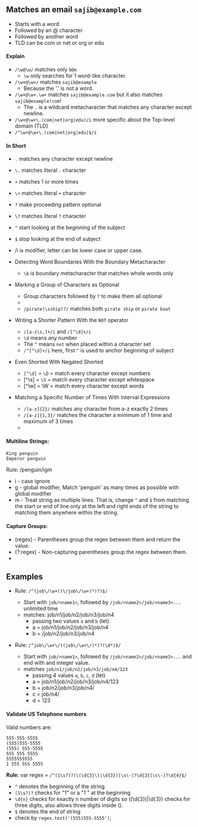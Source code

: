 ## Matches an email `sajib@example.com`
- Starts with a word
- Followed by an @ character
- Followed by another word
- TLD can be com or net or org or edu

#### Explain
- `/\w@\w/` matches only `b@e`
   - `\w` only searches for 1 word-like character.
- `/\w+@\w+/` matches `sajib@example`
    - Because the '.' is not a word.
- `/\w+@\w+.\w+` matches `sajib@example.com` but it also matches `sajib@example!com`!
    - The `.` is a wildcard metacharacter that matches any character except newline.
- `/\w+@\w+\.(com|net|org|edu)/i` more specific about the Top-level domain (TLD)
- `/^\w+@\w+\.(com|net|org|edu)$/i` 

#### In Short 
- `.` matches any character except newline
- `\.` matches literal `.` character
- `+` matches 1 or more times
- `\+` matches literal `+` character
- `?` make proceeding pattern optional
- `\?` matches literal `?` character
- `^` start looking at the beginning of the subject
- `$` stop looking at the end of subject 
- /i is modifier, letter can be lower case or upper case.
 
- Detecting Word Boundaries With the Boundary Metacharacter
    - `\b` is boundary metacharacter that matches whole words only
- Marking a Group of Characters as Optional
    - Group characters followed by `?` to make them all optional
    - 
    - `/pirate(\sship)?/` matches both `pirate ship` or `pirate boat`
- Writing a Shorter Pattern With the `NOT` operator
    - `/[a-z\s,]+/i` and `/[^\d]+/i`
    - `\d` means any number
    - The `^` means `not` when placed within a character set
    - `/^[^\d]+/i` here, first `^` is used to anchor beginning of subject
- Even Shorted With Negated Shorted
     - `[^\d]` = `\D` = match every character except numbers
     - [^\s] = `\S` = match every character except whitespace
     - [^\w] = \W = match every character except words
- Matching a Specific Number of Times With Interval Expressions
    - `/[a-z]{2}/` matches any character from a-z exactly 2 times
    - `/[a-z]{1,3}/` matches the character a minimum of 1 time and maximum of 3 times
    - 
#### Multiline Strings:
```
King penguin
Emperor penguin
```
Rule: /penguin/igm

- i - case ignore
- g - global modifier, Match 'penguin' as many times as possible with global modifier
- m - Treat string as multiple lines. That is, change `^` and `$` from matching the start or end of line 
  only at the left and right ends of the string to matching them anywhere within the string.

#### Capture Groups:
- (regex) - Parentheses group the regex between them and return the value.
- (?:regex) - Non-capturing parentheses group the regex between them.
- 

## Examples
- Rule: `/^(job\/\w+((\/job\/\w+)*)?)$/`
    - Start with `job/<name1>`, followed by `/job/<name2>/job/<name3>...` unlimited time
    - matches: job/n1/job/n2/job/n3/job/n4
        - passing two values `a` and `b` (let).
        - a = job/n1/job/n2/job/n3/job/n4
        - b = /job/n2/job/n3/job/n4
        
- Rule: `/^job\/\w+\/((job\/\w+\/)*)?(\d*)$/`
    - Start with `job/<name1>`, followed by `/job/<name2>/job/<name3>...` and end with and integer value.
    - matches `job/n1/job/n2/job/n3/job/n4/123`
        - passing 4 values `a`, `b`, `c`, `d` (let)
        - a = job/n1/job/n2/job/n3/job/n4/123
        - b = job/n2/job/n3/job/n4/
        - c = job/n4/
        - d = 123

#### Validate US Telephone numbers
Valid numbers are:

```
555-555-5555
(555)555-5555
(555) 555-5555
555 555 5555
5555555555
1 555 555 5555
```
**Rule:** var regex = `/^(1\s?)?(\(\d{3}\)|\d{3})[\s\-]?\d{3}[\s\-]?\d{4}$/`

- `^` denotes the beginning of the string.
- `(1\s?)?` checks for "1" or a "1 " at the beginning
- `\d{n}` checks for exactly n number of digits so (\(\d{3}\)|\d{3}) checks for three digits, also allows three digits inside ().
- `$` denotes the end of string
- check by `regex.test('(555)555-5555')`;






















